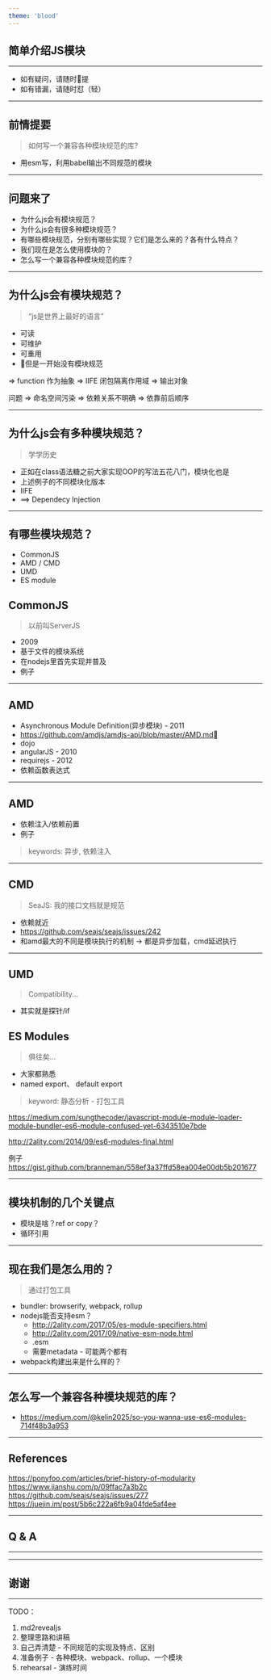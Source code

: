 ```yaml
---
theme: 'blood'
---
```


## 简单介绍JS模块

---

- 如有疑问，请随时提
- 如有错漏，请随时怼（轻）

---

## 前情提要

> 如何写一个兼容各种模块规范的库?

- 用esm写，利用babel输出不同规范的模块

---

## 问题来了

- 为什么js会有模块规范？
- 为什么js会有很多种模块规范？
- 有哪些模块规范，分别有哪些实现？它们是怎么来的？各有什么特点？
- 我们现在是怎么使用模块的？
- 怎么写一个兼容各种模块规范的库？

---

## 为什么js会有模块规范？

> “js是世界上最好的语言”

- 可读
- 可维护
- 可重用
- 但是一开始没有模块规范

=> function 作为抽象
=> IIFE 闭包隔离作用域
=> 输出对象

问题
=> 命名空间污染
=> 依赖关系不明确 => 依靠前后顺序

---

## 为什么js会有多种模块规范？

> 学学历史
- 正如在class语法糖之前大家实现OOP的写法五花八门，模块化也是
- 上述例子的不同模块化版本
- IIFE
- ==> Dependecy Injection

---

## 有哪些模块规范？

- CommonJS
- AMD / CMD
- UMD
- ES module 

## CommonJS

> 以前叫ServerJS
- 2009
- 基于文件的模块系统
- 在nodejs里首先实现并普及
- 例子

---

## AMD

- Asynchronous Module Definition(异步模块) - 2011
- https://github.com/amdjs/amdjs-api/blob/master/AMD.md
- dojo
- angularJS - 2010
- requirejs - 2012
- 依赖函数表达式

---

## AMD

- 依赖注入/依赖前置
- 例子
> keywords: 异步, 依赖注入

---

## CMD

> SeaJS: 我的接口文档就是规范
- 依赖就近
- https://github.com/seajs/seajs/issues/242
- 和amd最大的不同是模块执行的机制 -> 都是异步加载，cmd延迟执行

---

## UMD

> Compatibility...

- 其实就是探针/if

## ES Modules

> 俱往矣...

- 大家都熟悉
- named export、 default export

> keyword: 静态分析 - 打包工具

https://medium.com/sungthecoder/javascript-module-module-loader-module-bundler-es6-module-confused-yet-6343510e7bde

http://2ality.com/2014/09/es6-modules-final.html

例子
https://gist.github.com/branneman/558ef3a37ffd58ea004e00db5b201677

---

## 模块机制的几个关键点

- 模块是啥？ref or copy？
- 循环引用

---

## 现在我们是怎么用的？

> 通过打包工具

- bundler: browserify, webpack, rollup
- nodejs能否支持esm？
  - http://2ality.com/2017/05/es-module-specifiers.html
  - http://2ality.com/2017/09/native-esm-node.html
  - .esm
  - 需要metadata - 可能两个都有
- webpack构建出来是什么样的？


---

## 怎么写一个兼容各种模块规范的库？
- https://medium.com/@kelin2025/so-you-wanna-use-es6-modules-714f48b3a953

---

## References

https://ponyfoo.com/articles/brief-history-of-modularity
https://www.jianshu.com/p/09ffac7a3b2c
https://github.com/seajs/seajs/issues/277
https://juejin.im/post/5b6c222a6fb9a04fde5af4ee

---

## Q & A

---

<!-- ## 留坑

- Rollup 模块机制
- webpack 分包加载实现？
- 。。。 -->

---

## 谢谢

---


TODO：

1. md2revealjs
2. 整理思路和讲稿
3. 自己弄清楚 - 不同规范的实现及特点、区别
4. 准备例子 - 各种模块、webpack、rollup、一个模块
5. rehearsal - 演练时间